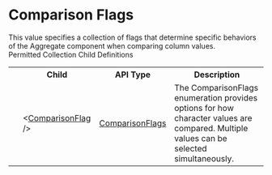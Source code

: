 # Comparison Flags

<div class="LanguageSummary"><div class ="SummaryItem">This value specifies a collection of flags that determine specific behaviors of the Aggregate component when comparing column values.</div></div><div class="SchemaBindingGroup"><div class="SchemaBindingGroupHeader">Permitted Collection Child Definitions</div><table id="SchemaBindingList" class="SchemaBindingList"><tbody><tr><th class="SchemaBindingIconColumnHeader">&nbsp;</th><th class="SchemaBindingNameColumnHeader">Child</th><th class="SchemaBindingTypeColumnHeader">API Type</th><th class="SchemaBindingSummaryColumnHeader">Description</th></tr><tr class="cd0"><td class="SchemaBindingIcon"><div class="NotRequired" /></td><td class="SchemaBindingName"><span class="punc">&lt;</span><a href=Varigence.Languages.Biml.Transformation.ComparisonFlags.html">ComparisonFlag</a><span class="punc"> /&gt;</span></td><td class="SchemaBindingType"><a href="../api-reference/Varigence.Languages.Biml.Transformation.ComparisonFlags.html">ComparisonFlags</a></td><td class="SchemaBindingSummary">The ComparisonFlags enumeration provides options for how character values are compared.  Multiple values can be selected simultaneously.</td></tr></tbody></table></div>